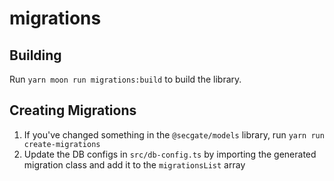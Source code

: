 # migrations

## Building

Run `yarn moon run migrations:build` to build the library.

## Creating Migrations

1. If you've changed something in the `@secgate/models` library, run `yarn run create-migrations`
2. Update the DB configs in `src/db-config.ts` by importing the generated migration class and add it to the `migrationsList` array
